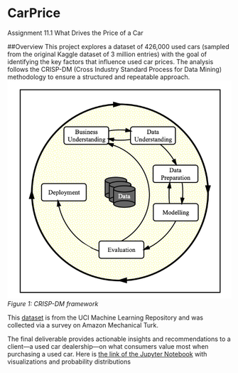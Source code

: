 # CarPrice
Assignment 11.1 What Drives the Price of a Car

##Overview
This project explores a dataset of 426,000 used cars (sampled from the original Kaggle dataset of 3 million entries) with the goal of identifying the key factors that influence used car prices. The analysis follows the CRISP-DM (Cross Industry Standard Process for Data Mining) methodology to ensure a structured and repeatable approach.  ![Crisp Diagram](images/crisp.png)
                                                                      *Figure 1: CRISP-DM framework*

This [dataset](https://github.com/StanleyWan/Coupon/blob/main/prompt.ipynb) is from the UCI Machine Learning Repository and was collected via a survey on Amazon Mechanical Turk.

The final deliverable provides actionable insights and recommendations to a client—a used car dealership—on what consumers value most when purchasing a used car.
Here is [the link of the Jupyter Notebook](https://github.com/StanleyWan/Coupon/blob/main/prompt.ipynb) with visualizations and probability distributions

